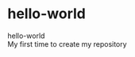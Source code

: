 # hello-world
hello-world                                                                                                                               
My first time to create my repository
